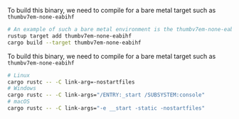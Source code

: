 To build this binary, we need to compile for a bare metal target such as `thumbv7em-none-eabihf`
```bash
# An example of such a bare metal environment is the thumbv7em-none-eabihf target triple, which describes an embedded ARM system.
rustup target add thumbv7em-none-eabihf
cargo build --target thumbv7em-none-eabihf
```

To build this binary, we need to compile for a bare metal target such as `thumbv7em-none-eabihf`

```bash
# Linux
cargo rustc -- -C link-arg=-nostartfiles
# Windows
cargo rustc -- -C link-args="/ENTRY:_start /SUBSYSTEM:console"
# macOS
cargo rustc -- -C link-args="-e __start -static -nostartfiles"
```